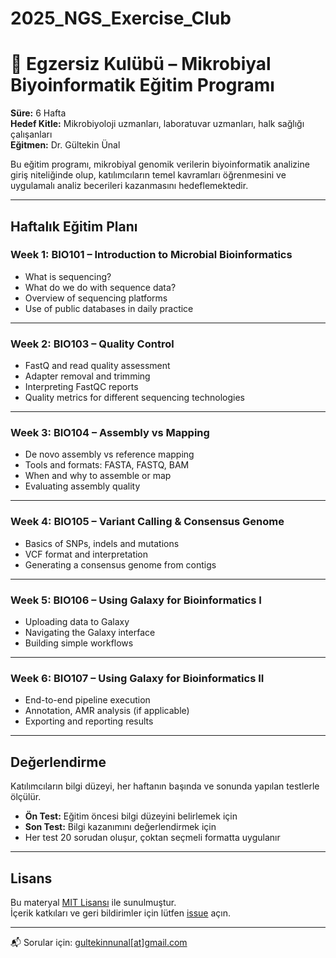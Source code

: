 # 2025_NGS_Exercise_Club

# 🧬 Egzersiz Kulübü – Mikrobiyal Biyoinformatik Eğitim Programı

**Süre:** 6 Hafta  
**Hedef Kitle:** Mikrobiyoloji uzmanları, laboratuvar uzmanları, halk sağlığı çalışanları  
**Eğitmen:** Dr. Gültekin Ünal

Bu eğitim programı, mikrobiyal genomik verilerin biyoinformatik analizine giriş niteliğinde olup, katılımcıların temel kavramları öğrenmesini ve uygulamalı analiz becerileri kazanmasını hedeflemektedir.

---

## Haftalık Eğitim Planı

### Week 1: BIO101 – Introduction to Microbial Bioinformatics  
- What is sequencing?  
- What do we do with sequence data?  
- Overview of sequencing platforms  
- Use of public databases in daily practice  

---

### Week 2: BIO103 – Quality Control  
- FastQ and read quality assessment  
- Adapter removal and trimming  
- Interpreting FastQC reports  
- Quality metrics for different sequencing technologies  

---

### Week 3: BIO104 – Assembly vs Mapping  
- De novo assembly vs reference mapping  
- Tools and formats: FASTA, FASTQ, BAM  
- When and why to assemble or map  
- Evaluating assembly quality  

---

### Week 4: BIO105 – Variant Calling & Consensus Genome  
- Basics of SNPs, indels and mutations  
- VCF format and interpretation  
- Generating a consensus genome from contigs  

---

### Week 5: BIO106 – Using Galaxy for Bioinformatics I  
- Uploading data to Galaxy  
- Navigating the Galaxy interface  
- Building simple workflows  

---

### Week 6: BIO107 – Using Galaxy for Bioinformatics II  
- End-to-end pipeline execution  
- Annotation, AMR analysis (if applicable)  
- Exporting and reporting results  

---

## Değerlendirme

Katılımcıların bilgi düzeyi, her haftanın başında ve sonunda yapılan testlerle ölçülür.

- **Ön Test:** Eğitim öncesi bilgi düzeyini belirlemek için  
- **Son Test:** Bilgi kazanımını değerlendirmek için  
- Her test 20 sorudan oluşur, çoktan seçmeli formatta uygulanır  

---

## Lisans

Bu materyal [MIT Lisansı](LICENSE) ile sunulmuştur.  
İçerik katkıları ve geri bildirimler için lütfen [issue](https://github.com/cinnetcrash/2025_exercise_club/issues) açın.

---

📬 Sorular için: [gultekinnunal[at]gmail.com](mailto:gultekinnunal[at]gmail.com)
